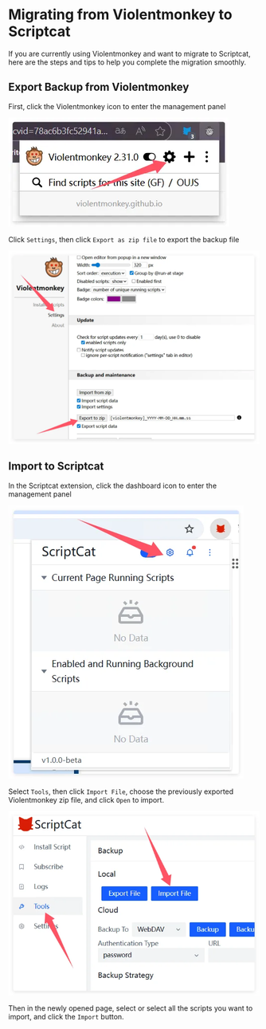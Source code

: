 # Migrating from Violentmonkey to Scriptcat

If you are currently using Violentmonkey and want to migrate to Scriptcat, here are the steps and tips to help you complete the migration smoothly.

## Export Backup from Violentmonkey

First, click the Violentmonkey icon to enter the management panel

![image-20250716225900597](./img/migrate-from-violentmonkey.assets/image-20250716225900597.webp)

Click `Settings`, then click `Export as zip file` to export the backup file

![image-20250716225935258](./img/migrate-from-violentmonkey.assets/image-20250716225935258.webp)

## Import to Scriptcat

In the Scriptcat extension, click the dashboard icon to enter the management panel

![image-20250716225719787](./img/migrate-from-tampermonkey/image-20250716225719787.webp)

Select `Tools`, then click `Import File`, choose the previously exported Violentmonkey zip file, and click `Open` to import.

![image-20250716225741428](./img/migrate-from-tampermonkey/image-20250716225741428.webp)

Then in the newly opened page, select or select all the scripts you want to import, and click the `Import` button.
